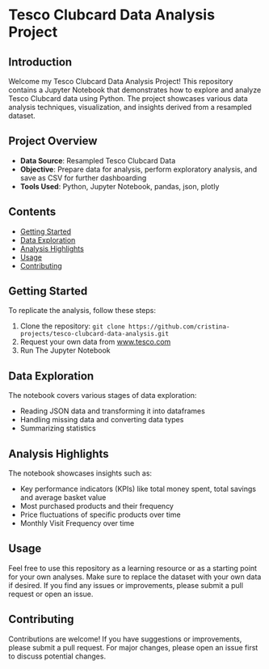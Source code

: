 # Tesco Clubcard Data Analysis Project

## Introduction

Welcome my Tesco Clubcard Data Analysis Project! This repository contains a Jupyter Notebook that demonstrates how to explore and analyze Tesco Clubcard data using Python. The project showcases various data analysis techniques, visualization, and insights derived from a resampled dataset.

## Project Overview

- **Data Source**: Resampled Tesco Clubcard Data
- **Objective**: Prepare data for analysis, perform exploratory analysis, and save as CSV for further dashboarding
- **Tools Used**: Python, Jupyter Notebook, pandas, json, plotly

## Contents

- [Getting Started](#getting-started)
- [Data Exploration](#data-exploration)
- [Analysis Highlights](#analysis-highlights)
- [Usage](#usage)
- [Contributing](#contributing)
## Getting Started

To replicate the analysis, follow these steps:
1. Clone the repository: `git clone https://github.com/cristina-projects/tesco-clubcard-data-analysis.git`
2. Request your own data from www.tesco.com
3. Run The Jupyter Notebook
   
## Data Exploration

The notebook covers various stages of data exploration:
- Reading JSON data and transforming it into dataframes
- Handling missing data and converting data types
- Summarizing statistics

## Analysis Highlights

The notebook showcases insights such as:
- Key performance indicators (KPIs) like total money spent, total savings and average basket value
- Most purchased products and their frequency
- Price fluctuations of specific products over time
- Monthly Visit Frequency over time


## Usage

Feel free to use this repository as a learning resource or as a starting point for your own analyses. Make sure to replace the dataset with your own data if desired. If you find any issues or improvements, please submit a pull request or open an issue.

## Contributing

Contributions are welcome! If you have suggestions or improvements, please submit a pull request. For major changes, please open an issue first to discuss potential changes.
